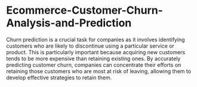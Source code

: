 # Ecommerce-Customer-Churn-Analysis-and-Prediction
Churn prediction is a crucial task for companies as it involves identifying customers who are likely to discontinue using a particular service or product. This is particularly important because acquiring new customers tends to be more expensive than retaining existing ones. By accurately predicting customer churn, companies can concentrate their efforts on retaining those customers who are most at risk of leaving, allowing them to develop effective strategies to retain them.
